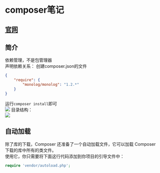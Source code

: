 # composer笔记
## [官网](http://www.phpcomposer.com/)

## 简介
依赖管理，不是包管理器  
声明依赖关系： 创建composer.json的文件  
```json
{
    "require": {
        "monolog/monolog": "1.2.*"
    }
}
```
运行`composer install`即可  
![](http://ww1.sinaimg.cn/large/80eaa069ly1feys13n8epj20ti096tda.jpg)
目录结构：  
![](http://ww1.sinaimg.cn/large/80eaa069ly1feys4g5jrmj20hg0fm75a.jpg)

## 自动加载
除了库的下载，Composer 还准备了一个自动加载文件，它可以加载 Composer 下载的库中所有的类文件。  
使用它，你只需要将下面这行代码添加到你项目的引导文件中：
```php
require 'vendor/autoload.php';
```